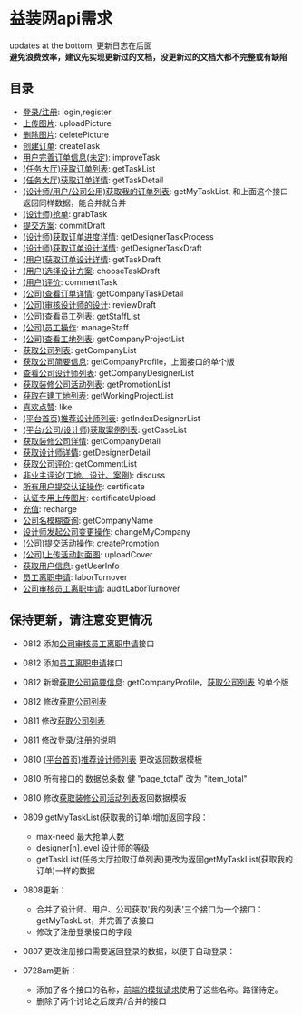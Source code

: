 # 益装网api需求

updates at the bottom, 更新日志在后面  
**避免浪费效率，建议先实现更新过的文档，没更新过的文档大都不完整或有缺陷**

## 目录

- [登录/注册](./api/login.md): login,register
- [上传图片](./api/uploadPicture.md): uploadPicture
- [删除图片](./api/deletePicture.md): deletePicture
- [创建订单](./api/createTask.md): createTask
- [用户完善订单信息(未定)](./api/improveTask.md): improveTask
- [(任务大厅)获取订单列表](./api/getTaskList.md): getTaskList
- [(任务大厅)获取订单详情](./api/getTaskDetail.md): getTaskDetail
- [(设计师/用户/公司公用)获取我的订单列表](./api/getMyTaskList.md): getMyTaskList, 和上面这个接口返回同样数据，能合并就合并
- [(设计师)抢单](./api/grabTask.md): grabTask
- [提交方案](./api/commitDraft.md): commitDraft
- [(设计师)获取订单进度详情](./api/getDesignerTaskProcess.md): getDesignerTaskProcess
- [(设计师)获取订单设计详情](./api/getDesignerTaskDraft.md): getDesignerTaskDraft
- [(用户)获取订单设计详情](./api/getTaskDraft.md): getTaskDraft
- [(用户)选择设计方案](./api/chooseTaskDraft.md): chooseTaskDraft
- [(用户)评价](./api/commentTask.md): commentTask
- [(公司)查看订单详情](./api/getCompanyTaskDetail.md): getCompanyTaskDetail
- [(公司)审核设计师的设计](./api/reviewDraft.md): reviewDraft
- [(公司)查看员工列表](./api/getStaffList.md): getStaffList
- [(公司)员工操作](./api/manageStaff.md): manageStaff
- [(公司)查看工地列表](./api/getCompanyProjectList.md): getCompanyProjectList
- [获取公司列表](./api/getCompanyList.md): getCompanyList
- [获取公司简要信息](./api/getCompanyProfile.md): getCompanyProfile，上面接口的单个版
- [查看公司设计师列表](./api/getCompanyDesignerList.md): getCompanyDesignerList
- [获取装修公司活动列表](./api/getPromotionList.md): getPromotionList
- [获取在建工地列表](./api/getWorkingProjectList.md): getWorkingProjectList
- [喜欢点赞](./api/like.md): like
- [(平台首页)推荐设计师列表](./api/getIndexDesignerList.md): getIndexDesignerList
- [(平台/公司/设计师)获取案例列表](./api/getCaseList.md): getCaseList
- [获取装修公司详情](./api/getCompanyDetail.md): getCompanyDetail
- [获取设计师详情](./api/getDesignerDetail.md): getDesignerDetail
- [获取公司评价](./api/getCommentList.md): getCommentList
- [非业主评论(工地、设计、案例)](./api/discuss.md): discuss
- [所有用户提交认证操作](./api/certificate.md): certificate
- [认证专用上传图片](./api/certificateUpload.md): certificateUpload
- [充值](./api/recharge.md): recharge
- [公司名模糊查询](./api/getCompanyName.md): getCompanyName
- [设计师发起公司变更操作](./api/changeMyCompany.md): changeMyCompany
- [(公司)提交活动操作](./api/createPromotion.md): createPromotion
- [(公司)上传活动封面图](./api/uploadCover.md): uploadCover
- [获取用户信息](./api/getUserInfo.md): getUserInfo
- [员工离职申请](./api/laborTurnover.md): laborTurnover
- [公司审核员工离职申请](./api/auditLaborTurnover.md): auditLaborTurnover

## 保持更新，请注意变更情况

- 0812 添加[公司审核员工离职申请](./api/auditLaborTurnover.md)接口
- 0812 添加[员工离职申请](./api/laborTurnover.md)接口
- 0812 新增[获取公司简要信息](./api/getCompanyProfile.md): getCompanyProfile，[获取公司列表](./getCompanyList.md) 的单个版
- 0812 修改[获取公司列表](./api/getCompanyList.md)
- 0811 修改[获取公司列表](./api/getCompanyList.md)
- 0811 修改[登录/注册](./api/login.md)的说明
- 0810 [(平台首页)推荐设计师列表](./api/getIndexDesignerList.md) 更改返回数据模板
- 0810 所有接口的 数据总条数 健 "page_total" 改为 "item_total"
- 0810 修改[获取装修公司活动列表](./api/getPromotionList.md)返回数据模板
- 0809 getMyTaskList(获取我的订单)增加返回字段：

  - max-need 最大抢单人数
  - designer[n].level 设计师的等级
  - getTaskList(任务大厅拉取订单列表)更改为返回getMyTaskList(获取我的订单)一样的数据

- 0808更新：

  - 合并了设计师、用户、公司获取'我的列表'三个接口为一个接口：getMyTaskList，并完善了该接口
  - 修改了注册登录接口的字段

- 0807 更改注册接口需要返回登录的数据，以便于自动登录：
- 0728am更新：

  - 添加了各个接口的名称，[前端的模拟请求](./src/mock.js)使用了这些名称。路径待定。
  - 删除了两个讨论之后废弃/合并的接口